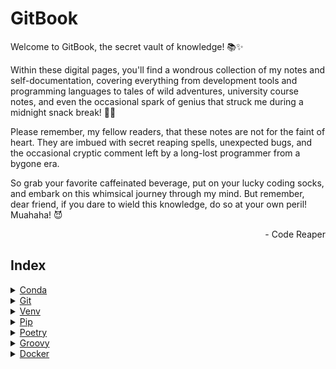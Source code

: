 # GitBook

Welcome to GitBook, the secret vault of knowledge! 📚✨

Within these digital pages, you'll find a wondrous collection of my notes and self-documentation, covering everything from development tools and programming languages to tales of wild adventures, university course notes, and even the occasional spark of genius that struck me during a midnight snack break! 🍕🚀

Please remember, my fellow readers, that these notes are not for the faint of heart. They are imbued with secret reaping spells, unexpected bugs, and the occasional cryptic comment left by a long-lost programmer from a bygone era.

So grab your favorite caffeinated beverage, put on your lucky coding socks, and embark on this whimsical journey through my mind. But remember, dear friend, if you dare to wield this knowledge, do so at your own peril! Muahaha! 😈

<p align="right">- Code Reaper<p>

## Index

<details>
  <summary> <a href="./devdocs/conda/conda.md"> Conda </a> </summary>

- Installation
- Environment Management
- Package Management
- Managing Channels
- Miscellaneous Commands
- Further Reading

</details>

<details>
  <summary> <a href="./devdocs/git/git.md"> Git </a> </summary>

- Installation
- Repository Initialization
- Configuration
- Branches
- Committing Changes
- Updating and Synchronizing
- History and Logs
- Remote Repository
- Undoing Changes
- Stash
- Collaboration and Advanced Operations
- Further Reading

</details>

<details>
  <summary> <a href="./devdocs/python/venv.md"> Venv </a> </summary>

- VENV (Python Virtual Environments)
- Creation
- Activation
- Deactivation
- Usage

</details>

<details>
  <summary> <a href="./devdocs/python/pip.md"> Pip </a> </summary>

- PIP (Python Package Installer)
- Installation
- Usage
- Virtual Environments
- Further Reading

</details>

<details>
  <summary> <a href="./devdocs/python/poetry.md"> Poetry </a> </summary>

- Installation
- Creating a New Project
- Managing Dependencies
- Environment Management
- Building and Running
- Youtube Videos

</details>

<details>
  <summary> <a href="./devdocs/groovy/groovy.md"> Groovy </a> </summary>

- Key features
- def Keyword
- Parenthesis Usage
- Strings
- Closures
- Lists
- Maps
- File I/O
- Console I/O
- Math
- Random
- Executing Groovy scripts

</details>

<details>
  <summary> <a href="./devdocs/docker/docker.md"> Docker </a> </summary>

- Installation
- Basic Commands
- Container Management
- Port Mapping
- Example
- Image Management
- Volume Management
- Network Management
- Miscellaneous Commands
- Further Reading

</details>
